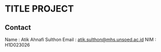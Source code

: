 # TITLE PROJECT

## 

## 

## Contact

Name    : Atik Ahnafi Sulthon
Email   : atik.sulthon@mhs.unsoed.ac.id
NIM     : H1D023026